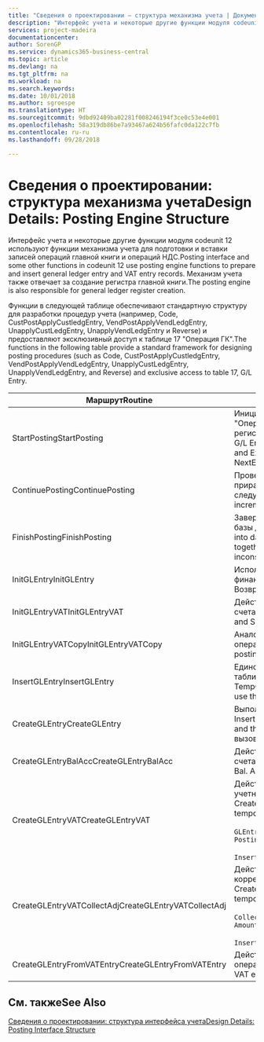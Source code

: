 ```yaml
---
title: "Сведения о проектировании — структура механизма учета | Документы Майкрософт"
description: "Интерфейс учета и некоторые другие функции модуля codeunit 12 используют функции механизма учета для подготовки и вставки записей операций главной книги и операций НДС. Механизм учета также отвечает за создание регистра главной книги."
services: project-madeira
documentationcenter: 
author: SorenGP
ms.service: dynamics365-business-central
ms.topic: article
ms.devlang: na
ms.tgt_pltfrm: na
ms.workload: na
ms.search.keywords: 
ms.date: 10/01/2018
ms.author: sgroespe
ms.translationtype: HT
ms.sourcegitcommit: 9dbd92409ba02281f008246194f3ce0c53e4e001
ms.openlocfilehash: 58a319db86be7a93467a624b56fafc0da122c7fb
ms.contentlocale: ru-ru
ms.lasthandoff: 09/28/2018

---
```

# <a name="design-details-posting-engine-structure"></a><span data-ttu-id="d3c89-104">Сведения о проектировании: структура механизма учета</span><span class="sxs-lookup"><span data-stu-id="d3c89-104">Design Details: Posting Engine Structure</span></span>
<span data-ttu-id="d3c89-105">Интерфейс учета и некоторые другие функции модуля codeunit 12 используют функции механизма учета для подготовки и вставки записей операций главной книги и операций НДС.</span><span class="sxs-lookup"><span data-stu-id="d3c89-105">Posting interface and some other functions in codeunit 12 use posting engine functions to prepare and insert general ledger entry and VAT entry records.</span></span> <span data-ttu-id="d3c89-106">Механизм учета также отвечает за создание регистра главной книги.</span><span class="sxs-lookup"><span data-stu-id="d3c89-106">The posting engine is also responsible for general ledger register creation.</span></span>  
  
 <span data-ttu-id="d3c89-107">Функции в следующей таблице обеспечивают стандартную структуру для разработки процедур учета (например, Code, CustPostApplyCustledgEntry, VendPostApplyVendLedgEntry, UnapplyCustLedgEntry, UnapplyVendLedgEntry и Reverse) и предоставляют эксклюзивный доступ к таблице 17 "Операция ГК".</span><span class="sxs-lookup"><span data-stu-id="d3c89-107">The functions in the following table provide a standard framework for designing posting procedures (such as Code, CustPostApplyCustledgEntry, VendPostApplyVendLedgEntry, UnapplyCustLedgEntry, UnapplyVendLedgEntry, and Reverse) and exclusive access to table 17, G/L Entry.</span></span>  
  
|<span data-ttu-id="d3c89-108">Маршрут</span><span class="sxs-lookup"><span data-stu-id="d3c89-108">Routine</span></span>|<span data-ttu-id="d3c89-109">Описанием</span><span class="sxs-lookup"><span data-stu-id="d3c89-109">Description</span></span>|  
|-------------|---------------------------------------|  
|<span data-ttu-id="d3c89-110">StartPosting</span><span class="sxs-lookup"><span data-stu-id="d3c89-110">StartPosting</span></span>|<span data-ttu-id="d3c89-111">Инициализирует буфер учета TempGLEntryBuf, блокирует таблицы "Операция ГК" и "Операция НДС" и инициализирует учетный период, регистр ГК и валютный курс.</span><span class="sxs-lookup"><span data-stu-id="d3c89-111">Initializes posting buffer TempGLEntryBuf, locks G/L Entry and VAT Entry tables, and initializes Accounting Period, G/L Register, and Exchange Rate.</span></span> <span data-ttu-id="d3c89-112">Следует вызывать только один раз; значение NextEntryNo равно 0.</span><span class="sxs-lookup"><span data-stu-id="d3c89-112">Should be called only once, then NextEntryNo is 0.</span></span>|  
|<span data-ttu-id="d3c89-113">ContinuePosting</span><span class="sxs-lookup"><span data-stu-id="d3c89-113">ContinuePosting</span></span>|<span data-ttu-id="d3c89-114">Проверяет и учитывает нереализованный НДС для предыдущего приращения транзакции NextTransactionNo, а также подготавливает учет следующей строки.</span><span class="sxs-lookup"><span data-stu-id="d3c89-114">Checks and posts unrealized VAT for previous transaction increment NextTransactionNo and prepares post of next line.</span></span>|  
|<span data-ttu-id="d3c89-115">FinishPosting</span><span class="sxs-lookup"><span data-stu-id="d3c89-115">FinishPosting</span></span>|<span data-ttu-id="d3c89-116">Завершает учет, вставляя операции ГК из временного буфера в таблицу базы данных.</span><span class="sxs-lookup"><span data-stu-id="d3c89-116">Completes posting by inserting G/L entries from temporary buffer into database table.</span></span> <span data-ttu-id="d3c89-117">Всегда используется вместе с StartPosting.</span><span class="sxs-lookup"><span data-stu-id="d3c89-117">Always used together with StartPosting.</span></span> <span data-ttu-id="d3c89-118">Проверяет несогласованности.</span><span class="sxs-lookup"><span data-stu-id="d3c89-118">Checks for inconsistencies.</span></span>|  
|<span data-ttu-id="d3c89-119">InitGLEntry</span><span class="sxs-lookup"><span data-stu-id="d3c89-119">InitGLEntry</span></span>|<span data-ttu-id="d3c89-120">Используется для инициализации новой операции ГК для строки финансового журнала.</span><span class="sxs-lookup"><span data-stu-id="d3c89-120">Used to initialize new G/L entry for Gen. Jnl Line.</span></span> <span data-ttu-id="d3c89-121">Возвращает GLEntry в качестве параметра.</span><span class="sxs-lookup"><span data-stu-id="d3c89-121">Returns GLEntry as parameter.</span></span>|  
|<span data-ttu-id="d3c89-122">InitGLEntryVAT</span><span class="sxs-lookup"><span data-stu-id="d3c89-122">InitGLEntryVAT</span></span>|<span data-ttu-id="d3c89-123">Действует аналогично InitGLEntry, но также назначает номер балансового счета и SummarizeVAT.</span><span class="sxs-lookup"><span data-stu-id="d3c89-123">Same as InitGLEntry, but also assigns Bal. Account No. and SummarizeVAT.</span></span>|  
|<span data-ttu-id="d3c89-124">InitGLEntryVATCopy</span><span class="sxs-lookup"><span data-stu-id="d3c89-124">InitGLEntryVATCopy</span></span>|<span data-ttu-id="d3c89-125">Аналогично InitGLEntryVAT, но также копирует данные учетных групп из операции НДС до SummarizeVAT.</span><span class="sxs-lookup"><span data-stu-id="d3c89-125">Similar to InitGLEntryVAT, but also copies posting groups data from VAT Entry before SummarizeVAT.</span></span>|  
|<span data-ttu-id="d3c89-126">InsertGLEntry</span><span class="sxs-lookup"><span data-stu-id="d3c89-126">InsertGLEntry</span></span>|<span data-ttu-id="d3c89-127">Единственная функция, которая вставляет операцию ГК в глобальную таблицу TempGLEntryBuf.</span><span class="sxs-lookup"><span data-stu-id="d3c89-127">The only function that inserts G/L entry into global TempGLEntryBuf table.</span></span> <span data-ttu-id="d3c89-128">Всегда используйте эту функцию для вставки.</span><span class="sxs-lookup"><span data-stu-id="d3c89-128">Always use this function for insert.</span></span>|  
|<span data-ttu-id="d3c89-129">CreateGLEntry</span><span class="sxs-lookup"><span data-stu-id="d3c89-129">CreateGLEntry</span></span>|<span data-ttu-id="d3c89-130">Выполняет InitGLEntry, присваивает сумму в ДОВ, а затем выполняет InsertGLEntry.</span><span class="sxs-lookup"><span data-stu-id="d3c89-130">Performs an InitGLEntry, assigns Additional Currency Amount, and then performs InsertGLEntry.</span></span> <span data-ttu-id="d3c89-131">Заменяет несколько строк кода одним вызовом функции.</span><span class="sxs-lookup"><span data-stu-id="d3c89-131">Replaces several lines of code with a single function call.</span></span>|  
|<span data-ttu-id="d3c89-132">CreateGLEntryBalAcc</span><span class="sxs-lookup"><span data-stu-id="d3c89-132">CreateGLEntryBalAcc</span></span>|<span data-ttu-id="d3c89-133">Действует аналогично CreateGLEntry, но также назначает тип балансового счета и номер балансового счета.</span><span class="sxs-lookup"><span data-stu-id="d3c89-133">Same as CreateGLEntry, but also assigns Bal. Account Type and Bal. Account No.</span></span>|  
|<span data-ttu-id="d3c89-134">CreateGLEntryVAT</span><span class="sxs-lookup"><span data-stu-id="d3c89-134">CreateGLEntryVAT</span></span>|<span data-ttu-id="d3c89-135">Действует аналогично CreateGLEntry, но с дополнительной обработкой учетных групп и сохранением во временном буфере НДС:</span><span class="sxs-lookup"><span data-stu-id="d3c89-135">Same as CreateGLEntry, but with additional processing for posting groups and saving to temporary VAT buffer:</span></span><br /><br /> `GLEntry.CopyPostingGroupsFromDtldCVBuf(DtldCVLedgEntryBuf,GenJnlLine."Gen. Posting Type");`<br /><br /> `InsertVATEntriesFromTemp(DtldCVLedgEntryBuf,GLEntry);`|  
|<span data-ttu-id="d3c89-136">CreateGLEntryVATCollectAdj</span><span class="sxs-lookup"><span data-stu-id="d3c89-136">CreateGLEntryVATCollectAdj</span></span>|<span data-ttu-id="d3c89-137">Действует аналогично CreateGLEntry, но с дополнительной коллекций коррекций и сохранением во временном буфере НДС:</span><span class="sxs-lookup"><span data-stu-id="d3c89-137">Same as CreateGLEntry, but with additional collection of adjustments and saving to temporary VAT buffer:</span></span><br /><br /> `CollectAdjustment(AdjAmount,GLEntry.Amount,GLEntry."Additional-Currency Amount",OriginalDateSet);`<br /><br /> `InsertVATEntriesFromTemp(DtldCVLedgEntryBuf,GLEntry);`|  
|<span data-ttu-id="d3c89-138">CreateGLEntryFromVATEntry</span><span class="sxs-lookup"><span data-stu-id="d3c89-138">CreateGLEntryFromVATEntry</span></span>|<span data-ttu-id="d3c89-139">Действует аналогично CreateGLEntry, но также копирует учетные группы из операции НДС.</span><span class="sxs-lookup"><span data-stu-id="d3c89-139">Same as CreateGLEntry, but also copies posting groups from VAT entry.</span></span>|  
  
## <a name="see-also"></a><span data-ttu-id="d3c89-140">См. также</span><span class="sxs-lookup"><span data-stu-id="d3c89-140">See Also</span></span>  
 [<span data-ttu-id="d3c89-141">Сведения о проектировании: структура интерфейса учета</span><span class="sxs-lookup"><span data-stu-id="d3c89-141">Design Details: Posting Interface Structure</span></span>](design-details-posting-interface-structure.md)

